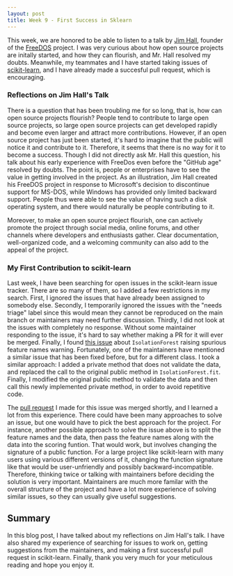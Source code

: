 ```yaml
---
layout: post
title: Week 9 - First Success in Sklearn
---
```


This week, we are honored to be able to listen to a talk by [Jim Hall](https://personal.freedos.org/), founder of the [FreeDOS](https://www.freedos.org/) project. I was very curious about how open source projects are initally started, and how they can flourish, and Mr. Hall resolved my doubts. Meanwhile, my teammates and I have started taking issues of [scikit-learn](https://github.com/scikit-learn/scikit-learn/issues), and I have already made a succesful pull request, which is encouraging.

<!--more-->

### Reflections on Jim Hall's Talk

There is a question that has been troubling me for so long, that is, how can open source projects flourish? People tend to contribute to large open source projects, so large open source projects can get developed rapidly and become even larger and attract more contributions. However, if an open source project has just been started, it's hard to imagine that the public will notice it and contribute to it. Therefore, it seems that there is no way for it to become a success. Though I did not directly ask Mr. Hall this question, his talk about his early experience with FreeDos even before the "GitHub age" resolved by doubts. The point is, people or enterprises have to see the value in getting involved in the project. As an illustration, Jim Hall created his FreeDOS project in response to Microsoft's decision to discontinue support for MS-DOS, while Windows has provided only limited backward support. People thus were able to see the value of having such a disk operating system, and there would naturally be people contributing to it.

Moreover, to make an open source project flourish, one can actively promote the project through social media, online forums, and other channels where developers and enthusiasts gather. Clear documentation, well-organized code, and a welcoming community can also add to the appeal of the project.

### My First Contribution to scikit-learn

Last week, I have been searching for open issues in the scikit-learn issue tracker. There are so many of them, so I added a few restrictions in my search. First, I ignored the issues that have already been assigned to somebody else. Secondly, I temporarily ignored the issues with the "needs triage" label since this would mean they cannot be reproduced on the main branch or maintainers may need further discussion. Thirdly, I did not look at the issues with completely no response. Without some maintainer responding to the issue, it's hard to say whether making a PR for it will ever be merged. Finally, I found [this issue](https://github.com/scikit-learn/scikit-learn/issues/25844) about `IsolationForest` raising spurious feature names warning. Fortunately, one of the maintainers have mentioned a similar issue that has been fixed before, but for a different class. I took a similar approach: I added a private method that does not validate the data, and replaced the call to the original public method in `IsolationForest.fit`. Finally, I modified the original public method to validate the data and then call this newly implemented private method, in order to avoid repetitive code.

The [pull request](https://github.com/scikit-learn/scikit-learn/pull/25931) I made for this issue was merged shortly, and I learned a lot from this experience. There could have been many approaches to solve an issue, but one would have to pick the best approach for the project. For instance, another possible approach to solve the issue above is to split the feature names and the data, then pass the feature names along with the data into the scoring funtion. That would work, but involves changing the signature of a public function. For a large project like scikit-learn with many users using various different versions of it, changing the function signature like that would be user-unfriendly and possibly backward-incompatible. Therefore, thinking twice or talking with maintainers before deciding the solution is very important. Maintainers are much more familar with the overall structure of the project and have a lot more experience of solving similar issues, so they can usually give useful suggestions.

## Summary

In this blog post, I have talked about my reflections on Jim Hall's talk. I have also shared my experience of searching for issues to work on, getting suggestions from the maintainers, and making a first successful pull request in scikit-learn. Finally, thank you very much for your meticulous reading and hope you enjoy it.
